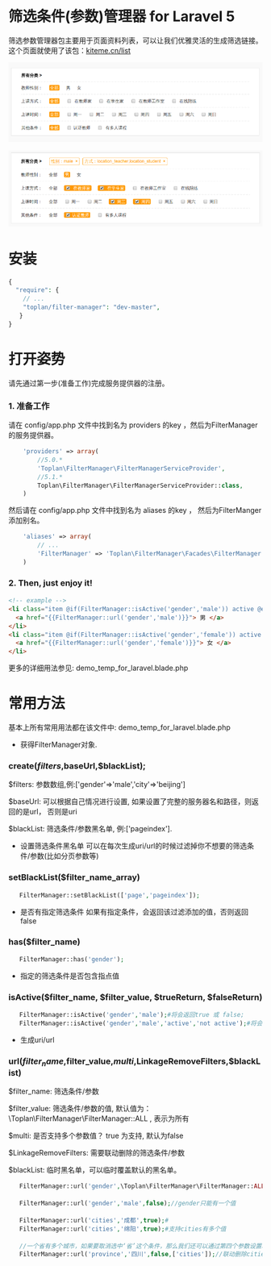 # 筛选条件(参数)管理器 for Laravel 5
筛选参数管理器包主要用于页面资料列表，可以让我们优雅灵活的生成筛选链接。
这个页面就使用了该包：[kiteme.cn/list](http://kiteme.cn/list)

![demo image](fm-demo.png)

![demo image](fm-demo2.png)

# 安装

```php
{
  "require": {
    // ...
    "toplan/filter-manager": "dev-master",
   }
}
```

# 打开姿势

请先通过第一步(准备工作)完成服务提供器的注册。

### 1. 准备工作

请在 config/app.php 文件中找到名为 providers 的key ，然后为FilterManager的服务提供器。
```php
    'providers' => array(
        //5.0.*
        'Toplan\FilterManager\FilterManagerServiceProvider',
        //5.1.*
        Toplan\FilterManager\FilterManagerServiceProvider::class,
    )
```    
然后请在 config/app.php 文件中找到名为 aliases 的key ， 然后为FilterManger添加别名。
```php
    'aliases' => array(
        // ...
        'FilterManager' => 'Toplan\FilterManager\Facades\FilterManager',
    )
```

### 2. Then, just enjoy it!
```html
<!-- example -->
<li class="item @if(FilterManager::isActive('gender','male')) active @endif">
  <a href="{{FilterManager::url('gender','male')}}"> 男 </a>
</li>
<li class="item @if(FilterManager::isActive('gender','female')) active @endif">
  <a href="{{FilterManager::url('gender','female')}}"> 女 </a>
</li>
```
更多的详细用法参见: demo_temp_for_laravel.blade.php

# 常用方法
 基本上所有常用用法都在该文件中: demo_temp_for_laravel.blade.php

 * 获得FilterManager对象.
 ### create($filters,$baseUrl,$blackList);
 
 $filters: 参数数组,例:['gender'=>'male','city'=>'beijing']
 
 $baseUrl: 可以根据自己情况进行设置, 如果设置了完整的服务器名和路径，则返回的是url， 否则是uri
 
 $blackList: 筛选条件/参数黑名单, 例:['pageindex'].
 
 * 设置筛选条件黑名单
 可以在每次生成uri/url的时候过滤掉你不想要的筛选条件/参数(比如分页参数等)
 ### setBlackList($filter_name_array)
 ```php
    FilterManager::setBlackList(['page','pageindex']);
 ```

 * 是否有指定筛选条件
 如果有指定条件，会返回该过滤添加的值，否则返回false
  ### has($filter_name)
 ```php
    FilterManager::has('gender');
 ```
 
 * 指定的筛选条件是否包含指点值
 ### isActive($filter_name, $filter_value, $trueReturn, $falseReturn)
 ```php
    FilterManager::isActive('gender','male');#将会返回true 或 false;
    FilterManager::isActive('gender','male','active','not active');#将会返回 'active' 或 'not active';
 ```
 
 * 生成uri/url
 
 ### url($filter_name,$filter_value,$multi,$LinkageRemoveFilters,$blackList)

 $filter_name: 筛选条件/参数
 
 $filter_value: 筛选条件/参数的值, 默认值为：\Toplan\FilterManager\FilterManager::ALL , 表示为所有
 
 $multi: 是否支持多个参数值？ true 为支持, 默认为false
 
 $LinkageRemoveFilters: 需要联动删除的筛选条件/参数
 
 $blackList: 临时黑名单，可以临时覆盖默认的黑名单。
 
 ```php
    FilterManager::url('gender',\Toplan\FilterManager\FilterManager::ALL);//将会删除gender参数
    
    FilterManager::url('gender','male',false);//gender只能有一个值
    
    FilterManager::url('cities','成都',true);#
    FilterManager::url('cities','绵阳',true);#支持cities有多个值
    
    //一个省有多个城市，如果要取消选中‘省’这个条件，那么我们还可以通过第四个参数设置联动取消‘市’以及更多你想取消的筛选条件。
    FilterManager::url('province','四川',false,['cities']);//联动删除cities条件
``` 
 
